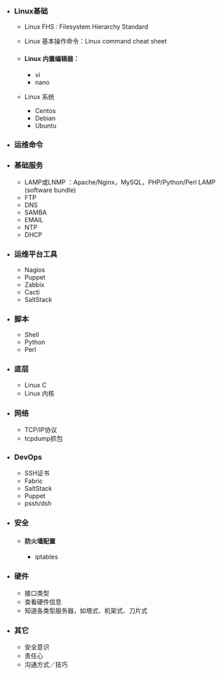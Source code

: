 - ### Linux基础
  - Linux FHS : Filesystem Hierarchy Standard
  - Linux 基本操作命令：Linux command cheat sheet

  - #### Linux 内置编辑器：
    - vi
    - nano

  - Linux 系统
    - Centos
    - Debian
    - Ubuntu
   
- ### 运维命令

- ### 基础服务
  - LAMP或LNMP ：Apache/Nginx，MySQL，PHP/Python/Perl LAMP (software bundle)
  - FTP
  - DNS
  - SAMBA
  - EMAIL
  - NTP
  - DHCP

- ### 运维平台工具
  - Nagios
  - Puppet
  - Zabbix
  - Cacti
  - SaltStack

- ### 脚本
  - Shell
  - Python
  - Perl

- ### 底层
  - Linux C
  - Linux 内核

- ### 网络
  - TCP/IP协议
  - tcpdump抓包

- ### DevOps
  - SSH证书
  - Fabric
  - SaltStack
  - Puppet
  - pssh/dsh

- ### 安全
  - #### 防火墙配置
    - iptables

- ### 硬件
  - 接口类型
  - 查看硬件信息
  - 知道各类型服务器，如塔式、机架式、刀片式

- ### 其它
  - 安全意识
  - 责任心
  - 沟通方式／技巧